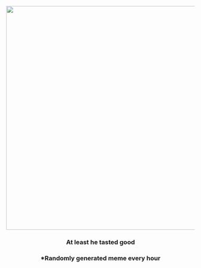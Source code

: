 <p align="center">
        <img src="https://i.redd.it/co8ib2ds7g991.jpg" width="600" height="600">
        </p>
        <h3 align="center">At least he tasted good</h3>
        <h3 align="center">*Randomly generated meme every hour</h3>
    